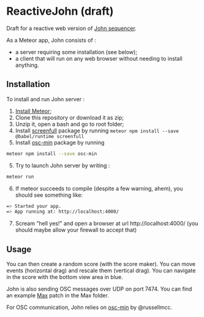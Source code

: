 ReactiveJohn (draft)
======

Draft for a reactive web version of [John sequencer](http://vincentgoudard.com/john/).

As a Meteor app, John consists of :
- a server requiring some installation (see below);
- a client that will run on any web browser without needing to install anything.


Installation
------
To install and run John server :

1. [Install Meteor](https://www.meteor.com/install);
2. Clone this repository or download it as zip;
3. Unzip it, open a bash and go to root folder;
3. Install [screenfull](https://www.npmjs.com/package/screenfull) package by running `meteor npm install --save @babel/runtime screenfull`
4. Install [osc-min](https://www.npmjs.com/package/osc-min) package by running
```Bash
meteor npm install --save osc-min
```
5. Try to launch John server by writing :
```Bash
meteor run
```
6. If meteor succeeds to compile (despite a few warning, ahem), you should see something like:
```Bash
=> Started your app.
=> App running at: http://localhost:4000/
```
7. Scream "hell yes!" and open a browser at url http://localhost:4000/ (you should maybe allow your firewall to accept that)


Usage
------
You can then create a random score (with the score maker).
You can move events (horizontal drag) and rescale them (vertical drag).
You can navigate in the score with the bottom view area in blue.

John is also sending OSC messages over UDP on port 7474.
You can find an example [Max](http://cycling74.com/) patch in the Max folder.

For OSC communication, John relies on [osc-min](https://github.com/russellmcc/node-osc-min) by @russellmcc.
